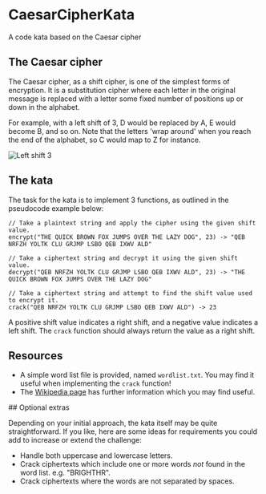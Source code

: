 # CaesarCipherKata

A code kata based on the Caesar cipher

## The Caesar cipher

The Caesar cipher, as a shift cipher, is one of the simplest forms of encryption. It is a substitution cipher where each letter in the original message is replaced with a letter some fixed number of positions up or down in the alphabet.

For example, with a left shift of 3, D would be replaced by A, E would become B, and so on. Note that the letters 'wrap around' when you reach the end of the alphabet, so C would map to Z for instance.

![Left shift 3](https://upload.wikimedia.org/wikipedia/commons/4/4a/Caesar_cipher_left_shift_of_3.svg)

## The kata

The task for the kata is to implement 3 functions, as outlined in the pseudocode example below:

```
// Take a plaintext string and apply the cipher using the given shift value.
encrypt("THE QUICK BROWN FOX JUMPS OVER THE LAZY DOG", 23) -> "QEB NRFZH YOLTK CLU GRJMP LSBO QEB IXWV ALD"

// Take a ciphertext string and decrypt it using the given shift value.
decrypt("QEB NRFZH YOLTK CLU GRJMP LSBO QEB IXWV ALD", 23) -> "THE QUICK BROWN FOX JUMPS OVER THE LAZY DOG"

// Take a ciphertext string and attempt to find the shift value used to encrypt it.
crack("QEB NRFZH YOLTK CLU GRJMP LSBO QEB IXWV ALD") -> 23
```

A positive shift value indicates a right shift, and a negative value indicates a left shift. The `crack` function should always return the value as a right shift.

## Resources

* A simple word list file is provided, named `wordlist.txt`. You may find it useful when implementing the `crack` function!
* The [Wikipedia page](https://en.wikipedia.org/wiki/Caesar_cipher) has further information which you may find useful.

## Optional extras

Depending on your initial approach, the kata itself may be quite straightforward. If you like, here are some ideas for requirements you could add to increase or extend the challenge:

* Handle both uppercase and lowercase letters.
* Crack ciphertexts which include one or more words *not* found in the word list. e.g. "BRIGHTHR".
* Crack ciphertexts where the words are not separated by spaces.
